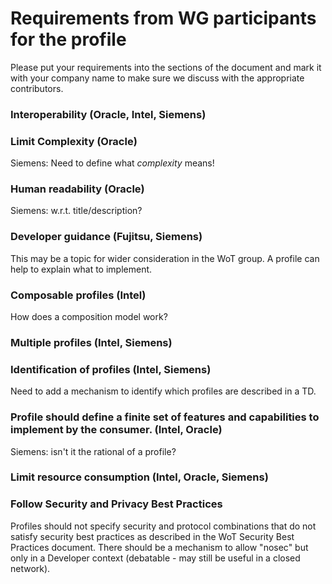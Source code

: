 # Requirements from WG participants for the profile

Please put your requirements into the sections of the document and mark it with your company name to make sure
we discuss with the appropriate contributors.

### Interoperability (Oracle, Intel, Siemens)

### Limit Complexity (Oracle)

Siemens: Need to define what *complexity* means!

### Human readability (Oracle)

Siemens: w.r.t. title/description?

### Developer guidance (Fujitsu, Siemens)
This may be a topic for wider consideration in the WoT group.
A profile can help to explain what to implement.

### Composable profiles (Intel)
How does a composition model work?

### Multiple profiles (Intel, Siemens)

### Identification of profiles (Intel, Siemens)
Need to add a mechanism to identify which profiles are described in a TD.

### Profile should define a finite set of features and capabilities to implement by the consumer. (Intel, Oracle)

Siemens: isn't it the rational of a profile?

### Limit resource consumption (Intel, Oracle, Siemens)

### Follow Security and Privacy Best Practices
Profiles should not specify security and protocol combinations that do not satisfy security best practices
as described in the WoT Security Best Practices document.
There should be a mechanism to allow "nosec" but only in a Developer context (debatable - may still be useful
in a closed network).
